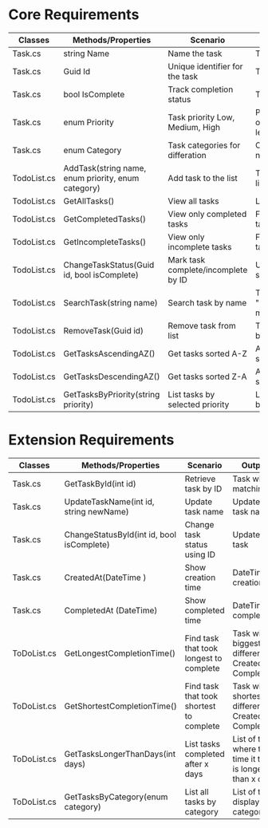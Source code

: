 # Core Requirements

| Classes     | Methods/Properties                                     | Scenario                                | Outputs                           
| ----------- | ------------------------------------------------------ | --------------------------------------- | --------------------------------- 
| Task.cs     | string Name                                            | Name the task                           | Task name                         
| Task.cs     | Guid Id                                                | Unique identifier for the task          | Task ID							 
| Task.cs     | bool IsComplete                                        | Track completion status                 | True or false                      				 
| Task.cs     | enum Priority                                          | Task priority Low, Medium, High         | Priority status of 3 possible levels                    
| Task.cs     | enum Category                                          | Task categories for differation		 | Category name                     
| TodoList.cs | AddTask(string name, enum priority, enum category)	   | Add task to the list                    | Task added to list                
| TodoList.cs | GetAllTasks()                                          | View all tasks                          | List of tasks                     
| TodoList.cs | GetCompletedTasks()                                    | View only completed tasks               | Filtered list of tasks            
| TodoList.cs | GetIncompleteTasks()                                   | View only incomplete tasks              | Filtered list of tasks            
| TodoList.cs | ChangeTaskStatus(Guid id, bool isComplete)             | Mark task complete/incomplete by ID     | Updated task status                      
| TodoList.cs | SearchTask(string name)                                | Search task by name                     | Task found or "Not Found" message 
| TodoList.cs | RemoveTask(Guid id)                                    | Remove task from list                   | Task removed by id                     
| TodoList.cs | GetTasksAscendingAZ()                                  | Get tasks sorted A-Z                    | Alphabetically sorted list        
| TodoList.cs | GetTasksDescendingAZ()                                 | Get tasks sorted Z-A                    | Alphabetically sorted list        
| TodoList.cs | GetTasksByPriority(string priority)                    | List tasks by selected priority         | List of tasks by priority                   

# Extension Requirements

| Classes     | Methods/Properties                         | Scenario                                 | Outputs       
| ----------- | ------------------------------------------ | ---------------------------------------- | ------------- 
| Task.cs	  | GetTaskById(int id)                        | Retrieve task by ID                      | Task with matching id  
| Task.cs     | UpdateTaskName(int id, string newName)	   | Update task name                         | Updated task name  
| Task.cs     | ChangeStatusById(int id, bool isComplete)  | Change task status using ID              | Updated task  
| Task.cs     | CreatedAt(DateTime )                       | Show creation time                       | DateTime of creation     
| Task.cs     | CompletedAt (DateTime)					   | Show completed time                      | DateTime of completion     
| ToDoList.cs | GetLongestCompletionTime()                 | Find task that took longest to complete  | Task with biggest difference in CreatedAt & CompletedAt         
| ToDoList.cs | GetShortestCompletionTime()                | Find task that took shortest to complete | Task with shortest difference in CreatedAt & CompletedAt          
| ToDoList.cs | GetTasksLongerThanDays(int days)           | List tasks completed after x days        | List of tasks where the time it took is longer than x days 
| ToDoList.cs | GetTasksByCategory(enum category)          | List all tasks by category               | List of tasks displayed by category
